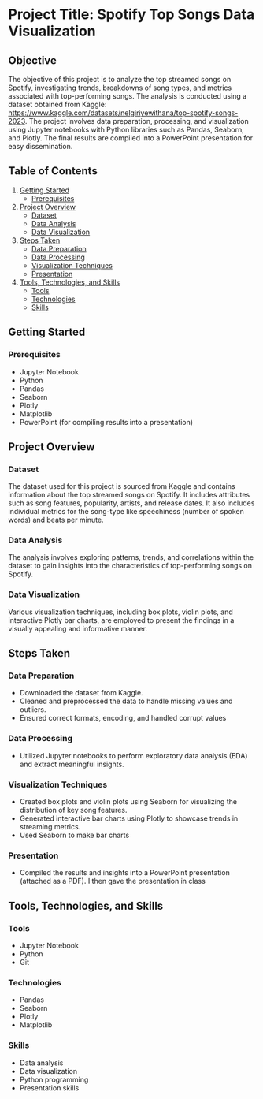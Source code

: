 # Project Title: Spotify Top Songs Data Visualization

## Objective
The objective of this project is to analyze the top streamed songs on Spotify, investigating trends, breakdowns of song types, and metrics associated with top-performing songs. The analysis is conducted using a dataset obtained from Kaggle: https://www.kaggle.com/datasets/nelgiriyewithana/top-spotify-songs-2023. The project involves data preparation, processing, and visualization using Jupyter notebooks with Python libraries such as Pandas, Seaborn, and Plotly. The final results are compiled into a PowerPoint presentation for easy dissemination.

## Table of Contents
1. [Getting Started](#getting-started)
   - [Prerequisites](#prerequisites)
2. [Project Overview](#project-overview)
   - [Dataset](#dataset)
   - [Data Analysis](#data-analysis)
   - [Data Visualization](#data-visualization)
3. [Steps Taken](#steps-taken)
   - [Data Preparation](#data-preparation)
   - [Data Processing](#data-processing)
   - [Visualization Techniques](#visualization-techniques)
   - [Presentation](#presentation)
4. [Tools, Technologies, and Skills](#tools-technologies-and-skills)
   - [Tools](#tools)
   - [Technologies](#technologies)
   - [Skills](#skills)

## Getting Started

### Prerequisites
- Jupyter Notebook
- Python 
- Pandas
- Seaborn
- Plotly
- Matplotlib
- PowerPoint (for compiling results into a presentation)

## Project Overview

### Dataset
The dataset used for this project is sourced from Kaggle and contains information about the top streamed songs on Spotify. It includes attributes such as song features, popularity, artists, and release dates. It also includes individual metrics for the song-type like speechiness (number of spoken words) and beats per minute.

### Data Analysis
The analysis involves exploring patterns, trends, and correlations within the dataset to gain insights into the characteristics of top-performing songs on Spotify.

### Data Visualization
Various visualization techniques, including box plots, violin plots, and interactive Plotly bar charts, are employed to present the findings in a visually appealing and informative manner.

## Steps Taken

### Data Preparation
- Downloaded the dataset from Kaggle.
- Cleaned and preprocessed the data to handle missing values and outliers.
- Ensured correct formats, encoding, and handled corrupt values

### Data Processing
- Utilized Jupyter notebooks to perform exploratory data analysis (EDA) and extract meaningful insights.

### Visualization Techniques
- Created box plots and violin plots using Seaborn for visualizing the distribution of key song features.
- Generated interactive bar charts using Plotly to showcase trends in streaming metrics.
- Used Seaborn to make bar charts

### Presentation
- Compiled the results and insights into a PowerPoint presentation (attached as a PDF). I then gave the presentation in class

## Tools, Technologies, and Skills

### Tools
- Jupyter Notebook
- Python 
- Git

### Technologies
- Pandas
- Seaborn
- Plotly
- Matplotlib

### Skills
- Data analysis
- Data visualization
- Python programming
- Presentation skills

